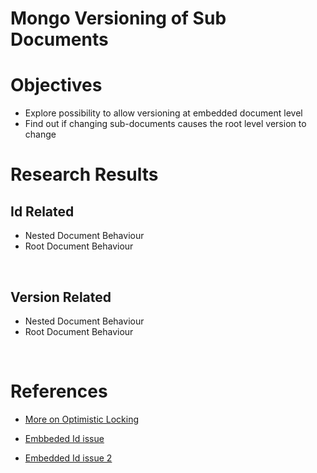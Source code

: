 # Mongo Versioning of Sub Documents


# Objectives
- Explore possibility to allow versioning at embedded document level
- Find out if changing sub-documents causes the root level version to change


# Research Results

## Id Related

- Nested Document Behaviour
- Root Document Behaviour

<br>


## Version Related

- Nested Document Behaviour
- Root Document Behaviour

<br>


# References

- [More on Optimistic Locking](https://www.baeldung.com/jpa-optimistic-locking)

- [Embbeded Id issue](https://stackoverflow.com/questions/56913429/how-to-create-an-id-within-the-embedded-document-using-mongodb-and-spring-data)
- [Embedded Id issue 2](https://www.baeldung.com/spring-boot-mongodb-auto-generated-field)